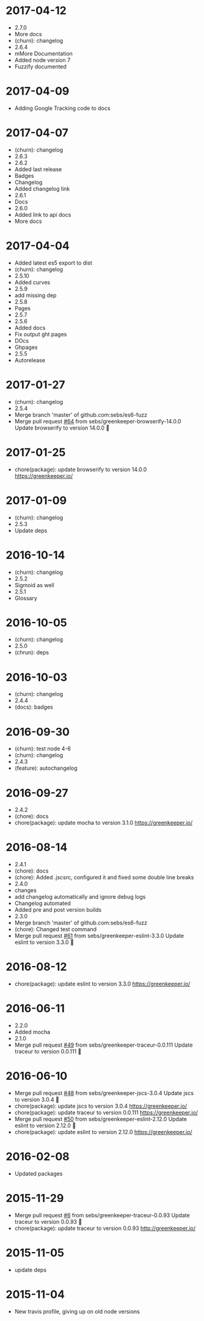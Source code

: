 2017-04-12
==========

  * 2.7.0
  * More docs
  * (churn): changelog
  * 2.6.4
  * mMore Documentation
  * Added node version 7
  * Fuzzify documented

2017-04-09
==========

  * Adding Google Tracking code to docs

2017-04-07
==========

  * (churn): changelog
  * 2.6.3
  * 2.6.2
  * Added last release
  * Badges
  * Changelog
  * Added changelog link
  * 2.6.1
  * Docs
  * 2.6.0
  * Added link to api docs
  * More docs

2017-04-04
==========

  * Added latest es5 export to dist
  * (churn): changelog
  * 2.5.10
  * Added curves
  * 2.5.9
  * add missing dep
  * 2.5.8
  * Pages
  * 2.5.7
  * 2.5.6
  * Added docs
  * Fix output ght pages
  * DOcs
  * Ghpages
  * 2.5.5
  * Autorelease

2017-01-27
==========

  * (churn): changelog
  * 2.5.4
  * Merge branch 'master' of github.com:sebs/es6-fuzz
  * Merge pull request [#64](https://github.com/sebs/es6-fuzz/issues/64) from sebs/greenkeeper-browserify-14.0.0
    Update browserify to version 14.0.0 🚀

2017-01-25
==========

  * chore(package): update browserify to version 14.0.0
    https://greenkeeper.io/

2017-01-09
==========

  * (churn): changelog
  * 2.5.3
  * Update deps

2016-10-14
==========

  * (churn): changelog
  * 2.5.2
  * Sigmoid as well
  * 2.5.1
  * Glossary

2016-10-05
==========

  * (churn): changelog
  * 2.5.0
  * (chrun): deps

2016-10-03
==========

  * (churn): changelog
  * 2.4.4
  * (docs): badges

2016-09-30
==========

  * (churn): test node 4-6
  * (churn): changelog
  * 2.4.3
  * (feature): autochangelog

2016-09-27
==========

  * 2.4.2
  * (chore): docs
  * chore(package): update mocha to version 3.1.0
    https://greenkeeper.io/

2016-08-14
==========

  * 2.4.1
  * (chore): docs
  * (chore): Added .jscsrc, configured it and fixed some double line breaks
  * 2.4.0
  * changes
  * add changelog automatically and ignore debug logs
  * Changelog automated
  * Added pre and post version builds
  * 2.3.0
  * Merge branch 'master' of github.com:sebs/es6-fuzz
  * (chore): Changed test command
  * Merge pull request [#61](https://github.com/sebs/es6-fuzz/issues/61) from sebs/greenkeeper-eslint-3.3.0
    Update eslint to version 3.3.0 🚀

2016-08-12
==========

  * chore(package): update eslint to version 3.3.0
    https://greenkeeper.io/

2016-06-11
==========

  * 2.2.0
  * Added mocha
  * 2.1.0
  * Merge pull request [#49](https://github.com/sebs/es6-fuzz/issues/49) from sebs/greenkeeper-traceur-0.0.111
    Update traceur to version 0.0.111 🚀

2016-06-10
==========

  * Merge pull request [#48](https://github.com/sebs/es6-fuzz/issues/48) from sebs/greenkeeper-jscs-3.0.4
    Update jscs to version 3.0.4 🚀
  * chore(package): update jscs to version 3.0.4
    https://greenkeeper.io/
  * chore(package): update traceur to version 0.0.111
    https://greenkeeper.io/
  * Merge pull request [#50](https://github.com/sebs/es6-fuzz/issues/50) from sebs/greenkeeper-eslint-2.12.0
    Update eslint to version 2.12.0 🚀
  * chore(package): update eslint to version 2.12.0
    https://greenkeeper.io/

2016-02-08
==========

  * Updated packages

2015-11-29
==========

  * Merge pull request [#6](https://github.com/sebs/es6-fuzz/issues/6) from sebs/greenkeeper-traceur-0.0.93
    Update traceur to version 0.0.93 🚀
  * chore(package): update traceur to version 0.0.93
    http://greenkeeper.io/

2015-11-05
==========

  * update deps

2015-11-04
==========

  * New travis profile, giving up on old node versions
